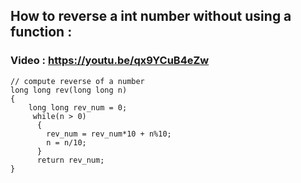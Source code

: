 ## How to reverse a int number without using a function : 
### Video : https://youtu.be/qx9YCuB4eZw

``` 
// compute reverse of a number 
long long rev(long long n)
{
    long long rev_num = 0;
     while(n > 0) 
      { 
        rev_num = rev_num*10 + n%10; 
        n = n/10; 
      } 
      return rev_num;
}

```
